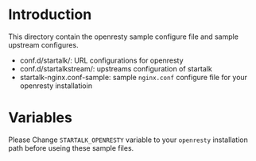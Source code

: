 # Introduction

This directory contain the openresty sample configure file and sample upstream configures.

* conf.d/startalk/: URL configurations for openresty 
* conf.d/startalkstream/: upstreams configuration of startalk
* startalk-nginx.conf-sample: sample ``nginx.conf`` configure file for your openresty installatioin

# Variables

Please Change `STARTALK_OPENRESTY` variable to your `openresty` installation path before useing these sample files.
